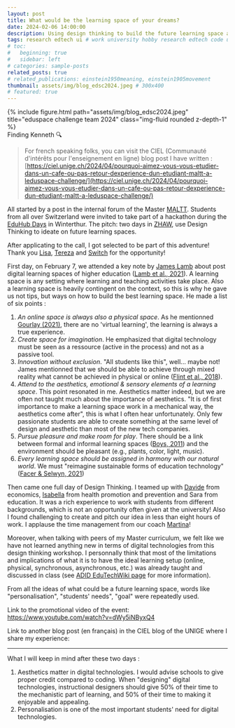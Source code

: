 ```yaml
---
layout: post
title: What would be the learning space of your dreams?
date: 2024-02-06 14:00:00
description: Using design thinking to build the future learning space at EduSpace Challenge
tags: research edtech ui # work university hobby research edtech code ux ui data psychology videogames misc book
# toc:
#   beginning: true
#   sidebar: left
# categories: sample-posts
related_posts: true
# related_publications: einstein1950meaning, einstein1905movement
thumbnail: assets/img/blog_edsc2024.jpeg # 300x400
# featured: true
---
```


<div class="row">
    <div class="col-sm mt-3 mt-md-0">
        {% include figure.html path="assets/img/blog_edsc2024.jpeg" title="eduspace challenge team 2024" class="img-fluid rounded z-depth-1" %}
    </div>
</div>
<div class="caption">
    Finding Kenneth 🔍
</div>

> For french speaking folks, you can visit the CIEL (Communauté d'intérêts pour l'enseignement en ligne) blog post I have written : [https://ciel.unige.ch/2024/04/pourquoi-aimez-vous-vous-etudier-dans-un-cafe-ou-pas-retour-dexperience-dun-etudiant-maltt-a-leduspace-challenge/](https://ciel.unige.ch/2024/04/pourquoi-aimez-vous-vous-etudier-dans-un-cafe-ou-pas-retour-dexperience-dun-etudiant-maltt-a-leduspace-challenge/)

All started by a post in the internal forum of the Master [MALTT](https://maltt.unige.ch/). Students from all over Switzerland were invited to take part of a hackathon during the [EduHub Days](https://eduhubdays2024.events.switch.ch/) in Winterthur. The pitch: two days in [ZHAW](https://www.zhaw.ch/fr/universite/), use Design Thinking to ideate on future learning spaces.

After applicating to the call, I got selected to be part of this adventure! Thank you [Lisa](https://www.linkedin.com/in/lisa-messenzehl-5b777b19a/), [Tereza](https://www.linkedin.com/in/tereza-karag%C3%BClle-405503b2/) and [Switch](https://www.switch.ch/) for the opportunity!

First day, on February 7, we attended a key note by [James Lamb](https://www.james858499.net/) about post digital learning spaces of higher education ([Lamb et al., 2021](https://link.springer.com/article/10.1007/s42438-021-00279-9)). A learning space is any setting where learning and teaching activities take place. Also a learning space is heavily contingent on the context, so this is why he gave us not tips, but ways on how to build the best learning space. He made a list of six points :

1. *An online space is always also a physical space*. As he mentionned [Gourlay (2021)](https://doi.org/10.1007/s42438-021-00265-1), there are no 'virtual learning', the learning is always a true experience.
2. *Create space for imagination*. He emphasized that digital technology must be seen as a ressource (active in the process) and not as a passive tool.
3. *Innovation without exclusion*. "All students like this", well... maybe not! James mentionned that we should be able to achieve through mixed reality what cannot be achieved in physical or online ([Flint et al., 2018](https://doi.org/10.1080/14626268.2018.1511601)).
4. *Attend to the aesthetics, emotional & sensory elements of a learning space*. This point resonated in me. Aesthetics matter indeed, but we are often not taught much about the importance of aesthetics. "It is of first importance to make a learning space work in a mechanical way, the aesthetics come after", this is what I often hear unfortunately. Only few passionate students are able to create something at the same level of design and aesthetic than most of the new tech companies.
5. *Pursue pleasure and make room for play*. There should be a link between formal and informal learning spaces ([Boys, 2011](https://brill.com/downloadpdf/book/9789460916090/BP000005.pdf)) and the environment should be pleasant (e.g., plants, color, light, music).
6. *Every learning space should be assigned in harmony with our natural world*. We must "reimagine sustainable forms of education technology" ([Facer & Selwyn, 2021](https://www.academia.edu/download/98619725/Unesco_Background_Ed_Tech.pdf))

Then came one full day of Design Thinking. I teamed up with [Davide](https://www.linkedin.com/in/davide-ghielmetti-033732a5/) from economics, [Isabella](https://www.linkedin.com/in/isabella-loder-21419b21b/) from health promotion and prevention and Sara from education. It was a rich experience to work with students from different backgrounds, which is not an opportunity often given at the university! Also I found challenging to create and pitch our idea in less than eight hours of work. I applause the time management from our coach [Martina](https://www.linkedin.com/in/martinarechsteiner/)!

Moreover, when talking with peers of my Master curriculum, we felt like we have not learned anything new in terms of digital technologies from this design thinking workshop. I personnally think that most of the limitations and implications of what it is to have the ideal learning setup (online, physical, synchronous, asynchronous, etc.) was already taught and discussed in class (see [ADID EduTechWiki page](https://edutechwiki.unige.ch/fr/ADID) for more information).

From all the ideas of what could be a future learning space, words like "personalisation", "students' needs", "goal" were repeatedly used.

Link to the promotional video of the event: https://www.youtube.com/watch?v=dWy5iNByxQ4

Link to another blog post (en français) in the CIEL blog of the UNIGE where I share my experience: 

---

What I will keep in mind after these two days :

1. Aesthetics matter in digital technologies. I would advise schools to give proper credit compared to coding. When "designing" digital technologies, instructional designers should give 50% of their time to the mechanistic part of learning, and 50% of their time to making it enjoyable and appealing.
2. Personalisation is one of the most important students' need for digital technologies.